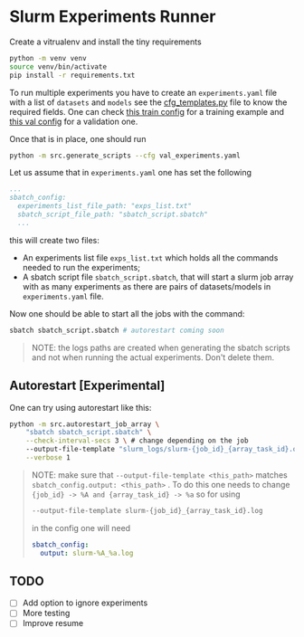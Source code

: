 # Slurm Experiments Runner

Create a vitrualenv and install the tiny requirements

```bash
python -m venv venv
source venv/bin/activate
pip install -r requirements.txt
```

To run multiple experiments you have to create an `experiments.yaml` file with a list of `datasets` and `models` see the [cfg_templates.py](./src/cfg_templates.py) file to know the required fields. One can check [this train config](./configs/experiments.yaml) for a training example and [this val config](./configs/val_experiments.yaml) for a validation one.

Once that is in place, one should run

```bash
python -m src.generate_scripts --cfg val_experiments.yaml
```

Let us assume that in `experiments.yaml` one has set the following
```yaml
...
sbatch_config:
  experiments_list_file_path: "exps_list.txt"
  sbatch_script_file_path: "sbatch_script.sbatch"
  ...
```

this will create two files:
 - An experiments list file `exps_list.txt` which holds
all the commands needed to run the experiments;
 - A sbatch script file `sbatch_script.sbatch`, that will start a slurm job array with as many experiments as there are pairs of datasets/models in `experiments.yaml` file.

Now one should be able to start all the jobs with the command:

```python
sbatch sbatch_script.sbatch # autorestart coming soon
```

> NOTE: the logs paths are created when generating the sbatch scripts and not when running the actual experiments. Don't delete them.

## Autorestart [Experimental]

One can try using autorestart like this:

```bash
python -m src.autorestart_job_array \
    "sbatch sbatch_script.sbatch" \
    --check-interval-secs 3 \ # change depending on the job
    --output-file-template "slurm_logs/slurm-{job_id}_{array_task_id}.out" \
    --verbose 1
```
> NOTE: make sure that `--output-file-template <this_path>` matches `sbatch_config.output: <this_path>` . To do this one needs to change `{job_id} -> %A and {array_task_id} -> %a` so for using
> ```bash
> --output-file-template slurm-{job_id}_{array_task_id}.log
> ```
> in the config one will need
> ```yaml
> sbatch_config:
>   output: slurm-%A_%a.log
> ```


## TODO
- [ ] Add option to ignore experiments
- [ ] More testing
- [ ] Improve resume
